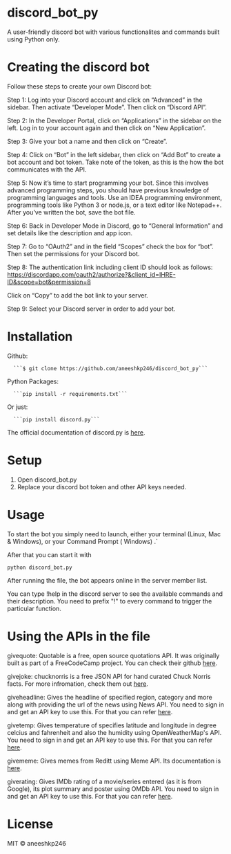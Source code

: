 # discord_bot_py
A user-friendly discord bot with various functionalites and commands built using Python only.

# Creating the discord bot
Follow these steps to create your own Discord bot:


Step 1: Log into your Discord account and click on “Advanced” in the sidebar. Then activate “Developer Mode”. Then click on “Discord API”.

Step 2: In the Developer Portal, click on “Applications” in the sidebar on the left. Log in to your account again and then click on “New Application”.

Step 3: Give your bot a name and then click on “Create”.

Step 4: Click on “Bot” in the left sidebar, then click on “Add Bot” to create a bot account and bot token. Take note of the token, as this is the how the bot communicates with the API.

Step 5: Now it’s time to start programming your bot. Since this involves advanced programming steps, you should have previous knowledge of programming languages and tools. Use an IDEA programming environment, programming tools like Python 3 or node.js, or a text editor like Notepad++. After you’ve written the bot, save the bot file.

Step 6: Back in Developer Mode in Discord, go to “General Information” and set details like the description and app icon.

Step 7: Go to “OAuth2” and in the field “Scopes” check the box for “bot”. Then set the permissions for your Discord bot.

Step 8: The authentication link including client ID should look as follows:
      https://discordapp.com/oauth2/authorize?&client_id=IHRE-ID&scope=bot&permission=8
      
Click on “Copy” to add the bot link to your server.
      
Step 9: Select your Discord server in order to add your bot.

# Installation
Github:

      ```$ git clone https://github.com/aneeshkp246/discord_bot_py```
      
Python Packages:

      ```pip install -r requirements.txt```
      
Or just:

      ```pip install discord.py```
      
The official documentation of discord.py is [here](https://discordpy.readthedocs.io/en/latest/index.html).

# Setup

1. Open discord_bot.py
2. Replace your discord bot token and other API keys needed.

# Usage

To start the bot you simply need to launch, either your terminal (Linux, Mac & Windows), or your Command Prompt ( Windows) .`

After that you can start it with

```python discord_bot.py```

After running the file, the bot appears online in the server member list.

You can type !help in the discord server to see the available commands and their description. You need to prefix "!" to every command to trigger the particular function.

# Using the APIs in the file

givequote: Quotable is a free, open source quotations API. It was originally built as part of a FreeCodeCamp project. You can check their github [here](https://github.com/lukePeavey/quotable).

givejoke: chucknorris is a free JSON API for hand curated Chuck Norris facts. For more infromation, check them out [here](https://api.chucknorris.io/).

giveheadline: Gives the headline of specified region, category and more along with providing the url of the news using News API. You need to sign in and get an API key to use this. For that you can refer [here](https://newsapi.org/).

givetemp: Gives temperature of specifies latitude and longitude in degree celcius and fahrenheit and also the humidity using OpenWeatherMap's API. You need to sign in and get an API key to use this. For that you can refer [here](https://openweathermap.org/).

givememe: Gives memes from Reditt using Meme API. Its documentation is [here](https://github.com/D3vd/Meme_Api).

giverating: Gives IMDb rating of a movie/series entered (as it is from Google), its plot summary and poster using OMDb API. You need to sign in and get an API key to use this. For that you can refer [here](https://www.omdbapi.com/).


# License

MIT © aneeshkp246

